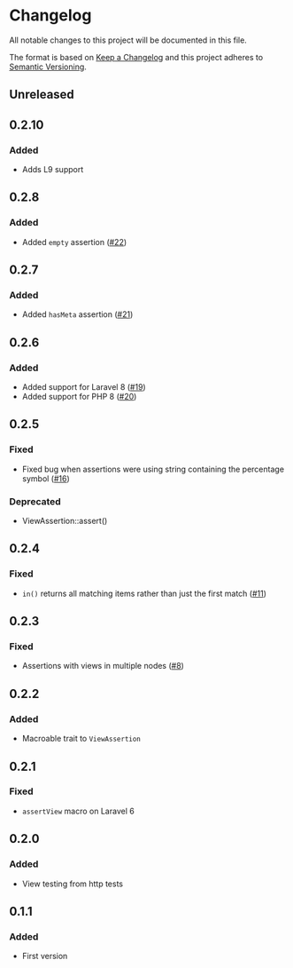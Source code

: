 # Changelog
All notable changes to this project will be documented in this file.

The format is based on [Keep a Changelog](http://keepachangelog.com/)
and this project adheres to [Semantic Versioning](http://semver.org/).

## Unreleased

## 0.2.10
### Added
- Adds L9 support

## 0.2.8
### Added
- Added `empty` assertion ([#22](https://github.com/nunomaduro/laravel-mojito/pull/22))

## 0.2.7
### Added
- Added `hasMeta` assertion ([#21](https://github.com/nunomaduro/laravel-mojito/pull/21))

## 0.2.6
### Added
- Added support for Laravel 8 ([#19](https://github.com/nunomaduro/laravel-mojito/pull/19))
- Added support for PHP 8 ([#20](https://github.com/nunomaduro/laravel-mojito/pull/20))

## 0.2.5
### Fixed
- Fixed bug when assertions were using string containing the percentage symbol ([#16](https://github.com/nunomaduro/laravel-mojito/pull/16))

### Deprecated
- ViewAssertion::assert()

## 0.2.4
### Fixed
- `in()` returns all matching items rather than just the first match ([#11](https://github.com/nunomaduro/laravel-mojito/pull/11))

## 0.2.3
### Fixed
- Assertions with views in multiple nodes ([#8](https://github.com/nunomaduro/laravel-mojito/pull/8))

## 0.2.2
### Added
- Macroable trait to `ViewAssertion`

## 0.2.1
### Fixed
- `assertView` macro on Laravel 6

## 0.2.0
### Added
- View testing from http tests

## 0.1.1
### Added
- First version
